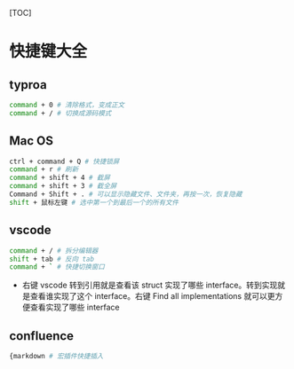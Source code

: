 [TOC]

# 快捷键大全

## typroa

```bash
command + 0 # 清除格式，变成正文
command + / # 切换成源码模式
```

## Mac OS

```bash
ctrl + command + Q # 快捷锁屏
command + r # 刷新
command + shift + 4 # 截屏 
command + shift + 3 # 截全屏 
Command + Shift + . # 可以显示隐藏文件、文件夹，再按一次，恢复隐藏
shift + 鼠标左键 # 选中第一个到最后一个的所有文件
```

## vscode

```bash
command + / # 拆分编辑器
shift + tab # 反向 tab
command + ` # 快捷切换窗口
```

- 右键 vscode 转到引用就是查看该 struct 实现了哪些 interface。转到实现就是查看谁实现了这个 interface。右键 Find all implementations 就可以更方便查看实现了哪些 interface

## confluence

```bash
{markdown # 宏插件快捷插入
```

